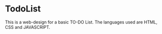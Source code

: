 # TodoList

This is a web-design for a basic TO-DO List.
The languages used are HTML, CSS and JAVASCRIPT.

